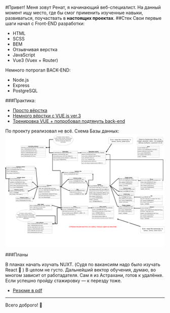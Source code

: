#Привет!
Меня зовут Ренат, я начинающий веб-специалист. На данный момент ищу место, где бы смог применить изученные навыки, развиваться, поучаствать в __настоящих проектах__.
##Стек
Свои первые шаги начал с Front-END разработки:

* HTML
* SCSS
* BEM
* Отзывчивая верстка
* JavaScript
* Vue3 (Vuex + Router)


Немного потрогал BACK-END:

* Node.js
* Express
* PostgreSQL

###Практика: 

* [Просто вёрстка](https://rti30.github.io/cafeOld/)
* [Немного вёрстки c VUE.js ver.3](https://rti30.github.io/knife-demo/)
* [Тренировка VUE + попробовал подтянуть back-end](https://flowerfront.herokuapp.com/)

По проекту реализовал не всё. Схема Базы данных:
![](Диаграмма.png)

###Планы

В планах начать изучать NUXT. (Судя по вакансиям надо было изучать React 🌝 ) В целом не густо. Дальнейший вектор обучения, думаю, во многом зависит от работадателя.
Сам я из Астрахани, готов к удалёнке. Если успешно пройду стажировку — к перезду тоже.
* [Резюме в pdf](https://drive.google.com/file/d/1MoH9vICsFEwG4vT04t2N8V6WgUWhAxCr/view)
---
Всего доброго! 👋
